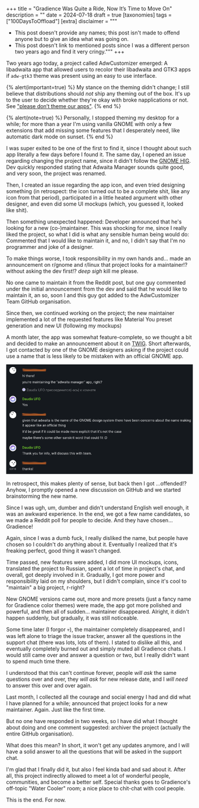 +++
title = "Gradience Was Quite a Ride, Now It’s Time to Move On"
description = ""
date = 2024-07-18
draft = true
[taxonomies]
tags = ["100DaysToOffload"]
[extra]
disclaimer = """
- This post doesn't provide any names; this post isn't made to offend anyone but to give an idea what was going on.
- This post doesn't link to mentioned posts since I was a different person two years ago and find it very cringy."""
+++

Two years ago today, a project called AdwCustomizer emerged: A libadwaita app that allowed users to recolor their libadwaita and GTK3 apps if `adw-gtk3` theme was present using an easy to use interface.

{% alert(important=true) %}
My stance on the theming didn't change; I still believe that distributions should *not* ship any theming out of the box. It's up to the user to decide whether they're okay with broke napplications or not. See ["please don’t theme our apps"](https://stopthemingmy.app).
{% end %}

{% alert(note=true) %}
Personally, I stopped theming my desktop for a while; for more than a year I'm using vanilla GNOME with only a few extensions that add missing some features that I desperately need, like automatic dark mode on sunset.
{% end %}

I was super exited to be one of the first to find it, since I thought about such app literally a few days before I found it. The same day, I opened an issue regarding changing the project name, since it didn't follow the [GNOME HIG](https://developer.gnome.org/hig/guidelines/app-naming.html). Dev quickly responded stating that Adwaita Manager sounds quite good, and very soon, the project was renamed.

Then, I created an issue regarding the app icon, and even tried designing something (in retrospect: the icon turned out to be a complete shit, like any icon from that period), participated in a little heated argument with other designer, and even did some UI mockups (which, you guessed it, looked like shit).

Then something unexpected happened: Developer announced that he's looking for a new (co-)maintainer. This was shocking for me, since I really liked the project, so what I did is what any sensible human being would do: Commented that I would like to maintain it, and no, I didn't say that I'm no programmer and joke of a designer.

To make things worse, I took responsibility in my own hands and... made an announcement on r/gnome and r/linux that project looks for a maintainer!? without asking the dev first!? *deep sigh* kill me please.

No one came to maintain it from the Reddit post, but one guy commented under the initial announcement from the dev and said that he would like to maintain it, an so, soon I and this guy got added to the AdwCustomizer Team GitHub organisation.

Since then, we continued working on the project; the new maintainer implemented a lot of the requested features like Material You preset generation and new UI (following my mockups)

A month later, the app was somewhat feature-complete, so we thought a bit and decided to make an announcement about it on [TWIG](https://gitlab.gnome.org/Teams/Websites/thisweek.gnome.org/-/blob/main/README.md). Short afterwards, I got contacted by one of the GNOME designers asking if the project could use a name that is less likely to be mistaken with an official GNOME app.

![rename request](rename-request.png)

In retrospect, this makes plenty of sense, but back then I got ...offended!? Anyhow, I promptly opened a new discussion on GitHub and we started brainstorming the new name.

Since I was ugh, um, dumber and didn't understand English well enough, it was an awkward experience. In the end, we got a few name candidates, so we made a Reddit poll for people to decide. And they have chosen... Gradience!

Again, since I was a dumb fuck, I really disliked the name, but people have chosen so I couldn't do anything about it. Eventually I realized that it's freaking perfect, good thing it wasn't changed.

Time passed, new features were added, I did more UI mockups, icons, translated the project to Russian, spent a lot of time in project's chat, and overall, got deeply involved in it. Gradually, I got more power and responsibility laid on my shoulders, but I didn't complain, since it's cool to "maintain" a big project, r-right?

New GNOME versions came out, more and more presets (just a fancy name for Gradience color themes) were made, the app got more polished and powerful, and then all of sudden... maintainer disappeared. Alright, it didn't happen suddenly, but gradually, it was still noticeable.

Some time later (I forgor 💀), the maintainer completely disappeared, and I was left alone to triage the issue tracker, answer all the questions in the support chat (there was lots, lots of them). I stated to dislike all this, and eventually completely burned out and simply muted all Gradience chats. I would still came over and answer a question or two, but I really didn't want to spend much time there.

I understood that this can't continue forever, people *will ask* the same questions over and over, they *will ask* for new release date, and I *will need* to answer this over and over again.

Last month, I collected all the courage and social energy I had and did what I have planned for a while; announced that project looks for a new maintainer. Again. Just like the first time.

But no one have responded in two weeks, so I have did what I thought about doing and one comment suggested: archiver the project (actually the entire GitHub organisation).

What does this mean? In short, it won't get any updates anymore, and I will have a solid answer to all the questions that will be asked in the support chat.

I'm glad that I finally did it, but also I feel kinda bad and sad about it. After all, this project indirectly allowed to meet a lot of wonderful people, communities, and become a better self. Special thanks goes to Gradience's off-topic "Water Cooler" room; a nice place to chit-chat with cool people.

This is the end. For now.

